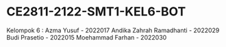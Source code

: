 # CE2811-2122-SMT1-KEL6-BOT
Kelompok 6 :
  Azma Yusuf - 2022017
  Andika Zahrah Ramadhanti - 2022029
  Budi Prasetio - 2022015
  Moehammad Farhan - 2022030
